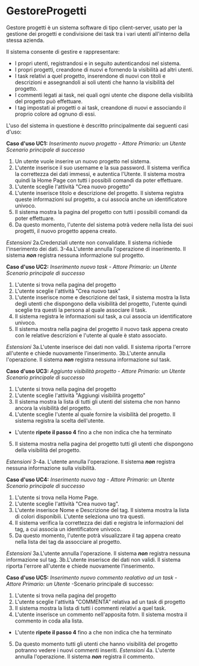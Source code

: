 # GestoreProgetti

Gestore progetti è un sistema software di tipo client-server, usato per la gestione dei progetti e condivisione dei task tra i vari utenti all'interno della stessa azienda.

Il sistema consente di gestire e rappresentare:
- I propri utenti, registrandosi e in seguito autenticandosi nel sistema.
- I propri progetti, creandone di nuovi e fornendo la visibilità ad altri utenti.
- I task relativi a quel progetto, inserendone di nuovi con titoli e  descrizioni e assegnandoli ai soli utenti che hanno la visibilità del progetto.
- I commenti legati ai task, nei quali ogni utente che dispone della visibilità del progetto può effettuare.
- I tag impostati ai progetti o ai task, creandone di nuovi e associando il proprio colore ad ognuno di essi.

L'uso del sistema in questione è descritto principalmente dai seguenti casi d'uso:

**Caso d'uso UC1:** *Inserimento nuovo progetto - Attore Primario: un Utente*
*Scenario principale di successo*
1. Un utente vuole inserire un nuovo progetto nel sistema.
2. L'utente inserisce il suo username e la sua password. Il sistema verifica la correttezza dei dati immessi, e autentica l'Utente. Il sistema mostra quindi la Home Page con tutti i possibili comandi da poter effettuare.
3. L'utente sceglie l'attività "Crea nuovo progetto"
4. L'utente inserisce titolo e descrizione del progetto. Il sistema registra queste informazioni sul progetto, a cui associa anche un identificatore univoco.
5. Il sistema mostra la pagina del progetto con tutti i possibili comandi da poter effettuare.
6. Da questo momento, l'utente del sistema potrà vedere nella lista dei suoi progetti, il nuovo progetto appena creato.

*Estensioni*
2a.Credenziali utente non convalidate. Il sistema richiede l'inserimento dei dati.
3-4a.L'utente annulla l'operazione di inserimento. Il sistema ***non*** registra nessuna informazione sul progetto.

**Caso d'uso UC2:** *Inserimento nuovo task - Attore Primario: un Utente*
*Scenario principale di successo*
1. L'utente si trova nella pagina del progetto
2. L'utente sceglie l'attività "Crea nuovo task"
3. L'utente inserisce nome e descrizione del task, il sistema mostra la lista degli utenti che dispongono della visibilità del progetto, l'utente quindi sceglie tra questi la persona al quale associare il task.
4. Il sistema registra le informazioni sul task, a cui associa un identificatore univoco.
5. Il sistema mostra nella pagina del progetto il nuovo task appena creato con le relative descrizioni e l'utente al quale è stato associato.

*Estensioni*
3a.L'utente inserisce dei dati non validi. Il sistema riporta l'errore all'utente e chiede nuovamente l'inserimento.
3b.L'utente annulla l'operazione. Il sistema ***non*** registra nessuna informazione sul task.

**Caso d'uso UC3:** *Aggiunta visibilità progetto - Attore Primario: un Utente*
*Scenario principale di successo*
1. L'utente si trova nella pagina del progetto
2. L'utente sceglie l'attività "Aggiungi visibilità progetto"
3. Il sistema mostra la lista di tutti gli utenti del sistema che non hanno ancora la visibilità del progetto.
4. L'utente sceglie l'utente al quale fornire la visibilità del progetto. Il sistema registra la scelta dell'utente.
- L'utente **ripete il passo 4** fino a che non indica che ha terminato
5. Il sistema mostra nella pagina del progetto tutti gli utenti che dispongono della visibilità del progetto.

*Estensioni*
3-4a. L'utente annulla l'operazione. Il sistema ***non*** registra nessuna informazione sulla visibilità.

**Caso d'uso UC4:** *Inserimento nuovo tag - Attore Primario: un Utente*
*Scenario principale di successo*
1. L'utente si trova nella Home Page.
2. L'utente sceglie l'attività "Crea nuovo tag".
3. L'utente inserisce Nome e Descrizione del tag. Il sistema mostra la lista di colori disponibili. L'utente seleziona uno tra questi.
4. Il sistema verifica la correttezza dei dati e registra le informazioni del tag, a cui associa un identificatore univoco.
5. Da questo momento, l'utente potrà visualizzare il tag appena creato nella lista dei tag da assocciare al progetto.

*Estensioni*
3a.L'utente annulla l'operazione. Il sistema ***non*** registra nessuna informazione sul tag.
3b.L'utente inserisce dei dati non validi. Il sistema riporta l'errore all'utente e chiede nuovamente l'inserimento.

**Caso d'uso UC5:** *Inserimento nuovo commento realativo ad un task - Attore Primario: un Utente*
-Scenario principale di successo:
1. L'utente si trova nella pagina del progetto
2. L'utente sceglie l'attività "COMMENTA" relativa ad un task di progetto
3. Il sistema mostra la lista di tutti i commenti relativi a quel task.
4. L'utente inserisce un commento nell'apposita fotm. Il sistema mostra il commento in coda alla lista.
- L'utente **ripete il passo 4** fino a che non indica che ha terminato
5. Da questo momento tutti gli utenti che hanno visibilità del progetto potranno vedere i nuovi commenti inseriti.
*Estensioni*
4a. L'utente annulla l'operazione. Il sistema ***non*** registra il commento.

